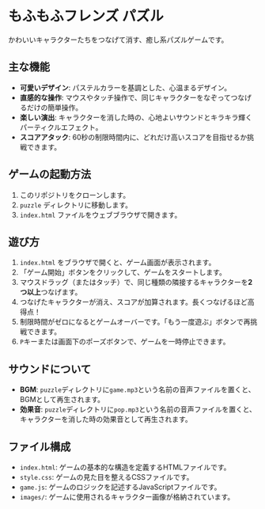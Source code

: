 # もふもふフレンズ パズル

かわいいキャラクターたちをつなげて消す、癒し系パズルゲームです。

## 主な機能
- **可愛いデザイン**: パステルカラーを基調とした、心温まるデザイン。
- **直感的な操作**: マウスやタッチ操作で、同じキャラクターをなぞってつなげるだけの簡単操作。
- **楽しい演出**: キャラクターを消した時の、心地よいサウンドとキラキラ輝くパーティクルエフェクト。
- **スコアアタック**: 60秒の制限時間内に、どれだけ高いスコアを目指せるか挑戦できます。

## ゲームの起動方法

1.  このリポジトリをクローンします。
2.  `puzzle` ディレクトリに移動します。
3.  `index.html` ファイルをウェブブラウザで開きます。

## 遊び方
1.  `index.html` をブラウザで開くと、ゲーム画面が表示されます。
2.  「ゲーム開始」ボタンをクリックして、ゲームをスタートします。
3.  マウスドラッグ（またはタッチ）で、同じ種類の隣接するキャラクターを**2つ以上**つなげます。
4.  つなげたキャラクターが消え、スコアが加算されます。長くつなげるほど高得点！
5.  制限時間がゼロになるとゲームオーバーです。「もう一度遊ぶ」ボタンで再挑戦できます。
6.  `P`キーまたは画面下のポーズボタンで、ゲームを一時停止できます。

## サウンドについて

- **BGM**: `puzzle`ディレクトリに`game.mp3`という名前の音声ファイルを置くと、BGMとして再生されます。
- **効果音**: `puzzle`ディレクトリに`pop.mp3`という名前の音声ファイルを置くと、キャラクターを消した時の効果音として再生されます。

## ファイル構成
- `index.html`: ゲームの基本的な構造を定義するHTMLファイルです。
- `style.css`: ゲームの見た目を整えるCSSファイルです。
- `game.js`: ゲームのロジックを記述するJavaScriptファイルです。
- `images/`: ゲームに使用されるキャラクター画像が格納されています。
